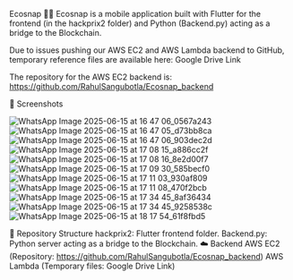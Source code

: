 Ecosnap 📸🌱
Ecosnap is a mobile application built with Flutter for the frontend (in the hackprix2 folder) and Python (Backend.py) acting as a bridge to the Blockchain.

Due to issues pushing our AWS EC2 and AWS Lambda backend to GitHub, temporary reference files are available here: Google Drive Link

The repository for the AWS EC2 backend is: https://github.com/RahulSangubotla/Ecosnap_backend

📱 Screenshots

![WhatsApp Image 2025-06-15 at 16 47 06_0567a243](https://github.com/user-attachments/assets/6156ad28-ba44-49be-b5f4-7ffa352dda8d)
![WhatsApp Image 2025-06-15 at 16 47 05_d73bb8ca](https://github.com/user-attachments/assets/2bcada3c-b7d6-4df3-8370-b3e48bdd08dc)
![WhatsApp Image 2025-06-15 at 16 47 06_903dec2d](https://github.com/user-attachments/assets/e465e90e-bff0-4d08-bb46-412570173105)
![WhatsApp Image 2025-06-15 at 17 08 15_a886cc2f](https://github.com/user-attachments/assets/2c1c5c2e-4551-4c0c-b98d-81581c731519)
![WhatsApp Image 2025-06-15 at 17 08 16_8e2d00f7](https://github.com/user-attachments/assets/1a384a40-f50b-4d08-a7c2-bac86b2bd9a1)
![WhatsApp Image 2025-06-15 at 17 09 30_585becf0](https://github.com/user-attachments/assets/34d72389-0eb7-416d-b2fb-1954fde1ae2e)
![WhatsApp Image 2025-06-15 at 17 11 03_930af809](https://github.com/user-attachments/assets/466522a1-06f4-4e0d-baec-1f1b201508be)
![WhatsApp Image 2025-06-15 at 17 11 08_470f2bcb](https://github.com/user-attachments/assets/c7e155f8-40e5-407f-822e-b94a376b720b)
![WhatsApp Image 2025-06-15 at 17 34 45_8af36434](https://github.com/user-attachments/assets/3032a51d-6162-49a5-8634-9ce17434df92)
![WhatsApp Image 2025-06-15 at 17 34 45_9258538c](https://github.com/user-attachments/assets/10eb9295-c27a-46ac-80bb-bd27c559c334)
![WhatsApp Image 2025-06-15 at 18 17 54_61f8fbd5](https://github.com/user-attachments/assets/59314b56-7bdd-41b5-9a17-7604cd344b1e)

📁 Repository Structure
hackprix2: Flutter frontend folder.
Backend.py: Python server acting as a bridge to the Blockchain.
☁️ Backend
AWS EC2 (Repository: https://github.com/RahulSangubotla/Ecosnap_backend)
AWS Lambda (Temporary files: Google Drive Link)
